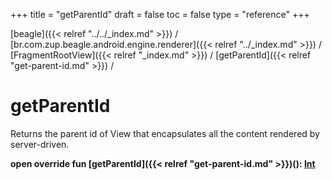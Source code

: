 +++
title = "getParentId"
draft = false
toc = false
type = "reference"
+++

[beagle]({{< relref "../../_index.md" >}}) / [br.com.zup.beagle.android.engine.renderer]({{< relref "../_index.md" >}}) / [FragmentRootView]({{< relref "_index.md" >}}) / [getParentId]({{< relref "get-parent-id.md" >}}) / 



# getParentId  


Returns the parent id of View that encapsulates all the content rendered by server-driven.

  
  
<b><b>open override fun [getParentId]({{< relref "get-parent-id.md" >}})(): [Int](https://kotlinlang.org/api/latest/jvm/stdlib/kotlin/-int/index.html)</b></b>  



